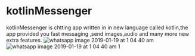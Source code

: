 # kotlinMessenger
kotlinMessenger is chtting app written in in new language called kotlin,the app provided you fast messaging ,send images,audio and many more new extra  features. 
![whatsapp image 2019-01-19 at 1 04 40 am](https://user-images.githubusercontent.com/46667378/51424915-91acc800-1b89-11e9-99a3-3b908b2d881d.jpeg)
![whatsapp image 2019-01-19 at 1 04 40 am 1](https://user-images.githubusercontent.com/46667378/51424916-97a2a900-1b89-11e9-9188-3560d8f5cbe3.jpeg)
